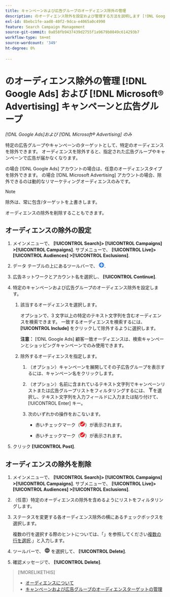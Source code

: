 ```yaml
---
title: キャンペーンおよび広告グループのオーディエンス除外の管理
description: のオーディエンス除外を設定および管理する方法を説明します [!DNL Google Ads] および [!DNL Microsoft® Advertising] キャンペーンと広告グループ。
exl-id: 8bebc1fe-aad8-40f2-9dca-e4065a0c4990
feature: Search Campaign Management
source-git-commit: 0a858fb9437439d2755f1a9679b0849c614293b7
workflow-type: tm+mt
source-wordcount: '349'
ht-degree: 0%

---
```


# のオーディエンス除外の管理 [!DNL Google Ads] および [!DNL Microsoft® Advertising] キャンペーンと広告グループ

*[!DNL Google Ads]および [!DNL Microsoft® Advertising] のみ*

特定の広告グループやキャンペーンのターゲットとして、特定のオーディエンスを除外できます。 オーディエンスを除外すると、指定された広告グループやキャンペーンで広告が届かなくなります。

の場合 [!DNL Google Ads] アカウントの場合は、任意のオーディエンスタイプを除外できます。 の場合 [!DNL Microsoft Advertising] アカウントの場合、除外できるのは動的なリマーケティングオーディエンスのみです。

>[!NOTE]
>
>除外は、常に包含/ターゲットを上書きします。

オーディエンスの除外を削除することもできます。

## オーディエンスの除外の設定

1. メインメニューで、 **[!UICONTROL Search]> [!UICONTROL Campaigns] >[!UICONTROL Campaigns]**. サブメニューで、 **[!UICONTROL Live]> [!UICONTROL Audiences] >[!UICONTROL Exclusions]**.

1. データ テーブルの上にあるツールバーで、 ![作成](/help/search-social-commerce/assets/add.png "作成").

1. 広告ネットワークとアカウント名を選択し、 **[!UICONTROL Continue]**.

1. 特定のキャンペーンおよび広告グループのオーディエンス除外を設定します。

   1. 該当するオーディエンスを選択します。

      オプションで、3 文字以上の特定のテキスト文字列を含むオーディエンスを検索できます。 一致するオーディエンスを検索するには、 **[!UICONTROL Include]** をクリックして除外するように選択します。

      **注意：** [!DNL Google Ads] 顧客一致オーディエンスは、検索キャンペーンとショッピングキャンペーンでのみ使用できます。

   1. 除外するオーディエンスを指定します。

      1. （オプション）キャンペーンを展開してその子広告グループを表示するには、キャンペーン名をクリックします。

      1. （オプション）名前に含まれているテキスト文字列でキャンペーンリストまたは広告グループリストをフィルタリングするには、 ![フィルター](/help/search-social-commerce/assets/filter.png "フィルター")を選択し、テキスト文字列を入力フィールドに入力または貼り付けて、 [!UICONTROL Enter] キー。

      1. 次のいずれかの操作をおこないます。

         * 赤いチェックマーク（![除外](/help/search-social-commerce/assets/exclude.png "除外")）が表示されます。

         * 赤いチェックマーク（![除外](/help/search-social-commerce/assets/exclude.png "除外")）が表示されます。

1. クリック **[!UICONTROL Post]**.

## オーディエンスの除外を削除

1. メインメニューで、 **[!UICONTROL Search]> [!UICONTROL Campaigns] >[!UICONTROL Campaigns]**. サブメニューで、 **[!UICONTROL Live]> [!UICONTROL Audiences] >[!UICONTROL Exclusions]**.

1. （任意）特定のオーディエンスの除外を含めるようにリストをフィルタリングします。

1. ステータスを変更する各オーディエンス除外の横にあるチェックボックスを選択します。

   複数の行を選択する際のヒントについては、「」を参照してください[複数の行を選択](/help/search-social-commerce/common-tasks/navigation-editing-selection/multiple-rows-select.md).」と入力します。

1. ツールバーで、 ![その他のアクション](/help/search-social-commerce/assets/more.png "その他のアクション") を選択して、 **[!UICONTROL Delete]**.

1. 確認メッセージで、 **[!UICONTROL Delete]**.

>[!MORELIKETHIS]
>
>* [オーディエンスについて](audience-about.md)
>* [キャンペーンおよび広告グループのオーディエンスターゲットの管理](/help/search-social-commerce/campaign-management/campaigns/audience-targets-manage.md)
